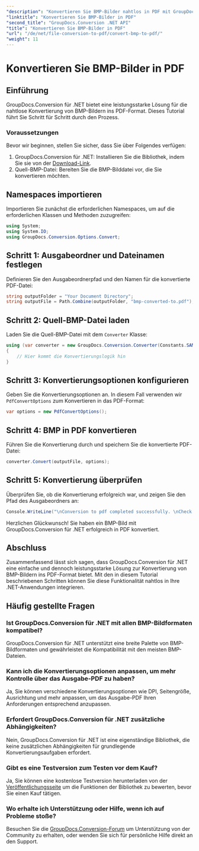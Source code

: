 ```yaml
---
"description": "Konvertieren Sie BMP-Bilder nahtlos in PDF mit GroupDocs.Conversion für .NET. Anpassbare Optionen für optimale Ausgabe."
"linktitle": "Konvertieren Sie BMP-Bilder in PDF"
"second_title": "GroupDocs.Conversion .NET API"
"title": "Konvertieren Sie BMP-Bilder in PDF"
"url": "/de/net/file-conversion-to-pdf/convert-bmp-to-pdf/"
"weight": 11
---
```


# Konvertieren Sie BMP-Bilder in PDF

## Einführung
GroupDocs.Conversion für .NET bietet eine leistungsstarke Lösung für die nahtlose Konvertierung von BMP-Bildern ins PDF-Format. Dieses Tutorial führt Sie Schritt für Schritt durch den Prozess.
### Voraussetzungen
Bevor wir beginnen, stellen Sie sicher, dass Sie über Folgendes verfügen:
1. GroupDocs.Conversion für .NET: Installieren Sie die Bibliothek, indem Sie sie von der [Download-Link](https://releases.groupdocs.com/conversion/net/).
2. Quell-BMP-Datei: Bereiten Sie die BMP-Bilddatei vor, die Sie konvertieren möchten.

## Namespaces importieren
Importieren Sie zunächst die erforderlichen Namespaces, um auf die erforderlichen Klassen und Methoden zuzugreifen:
```csharp
using System;
using System.IO;
using GroupDocs.Conversion.Options.Convert;
```
## Schritt 1: Ausgabeordner und Dateinamen festlegen
Definieren Sie den Ausgabeordnerpfad und den Namen für die konvertierte PDF-Datei:
```csharp
string outputFolder = "Your Document Directory";
string outputFile = Path.Combine(outputFolder, "bmp-converted-to.pdf");
```
## Schritt 2: Quell-BMP-Datei laden
Laden Sie die Quell-BMP-Datei mit dem `Converter` Klasse:
```csharp
using (var converter = new GroupDocs.Conversion.Converter(Constants.SAMPLE_BMP))
{
    // Hier kommt die Konvertierungslogik hin
}
```
## Schritt 3: Konvertierungsoptionen konfigurieren
Geben Sie die Konvertierungsoptionen an. In diesem Fall verwenden wir `PdfConvertOptions` zum Konvertieren in das PDF-Format:
```csharp
var options = new PdfConvertOptions();
```
## Schritt 4: BMP in PDF konvertieren
Führen Sie die Konvertierung durch und speichern Sie die konvertierte PDF-Datei:
```csharp
converter.Convert(outputFile, options);
```
## Schritt 5: Konvertierung überprüfen
Überprüfen Sie, ob die Konvertierung erfolgreich war, und zeigen Sie den Pfad des Ausgabeordners an:
```csharp
Console.WriteLine("\nConversion to pdf completed successfully. \nCheck output in {0}", outputFolder);
```
Herzlichen Glückwunsch! Sie haben ein BMP-Bild mit GroupDocs.Conversion für .NET erfolgreich in PDF konvertiert.

## Abschluss
Zusammenfassend lässt sich sagen, dass GroupDocs.Conversion für .NET eine einfache und dennoch leistungsstarke Lösung zur Konvertierung von BMP-Bildern ins PDF-Format bietet. Mit den in diesem Tutorial beschriebenen Schritten können Sie diese Funktionalität nahtlos in Ihre .NET-Anwendungen integrieren.
## Häufig gestellte Fragen
### Ist GroupDocs.Conversion für .NET mit allen BMP-Bildformaten kompatibel?
GroupDocs.Conversion für .NET unterstützt eine breite Palette von BMP-Bildformaten und gewährleistet die Kompatibilität mit den meisten BMP-Dateien.
### Kann ich die Konvertierungsoptionen anpassen, um mehr Kontrolle über das Ausgabe-PDF zu haben?
Ja, Sie können verschiedene Konvertierungsoptionen wie DPI, Seitengröße, Ausrichtung und mehr anpassen, um das Ausgabe-PDF Ihren Anforderungen entsprechend anzupassen.
### Erfordert GroupDocs.Conversion für .NET zusätzliche Abhängigkeiten?
Nein, GroupDocs.Conversion für .NET ist eine eigenständige Bibliothek, die keine zusätzlichen Abhängigkeiten für grundlegende Konvertierungsaufgaben erfordert.
### Gibt es eine Testversion zum Testen vor dem Kauf?
Ja, Sie können eine kostenlose Testversion herunterladen von der [Veröffentlichungsseite](https://releases.groupdocs.com/) um die Funktionen der Bibliothek zu bewerten, bevor Sie einen Kauf tätigen.
### Wo erhalte ich Unterstützung oder Hilfe, wenn ich auf Probleme stoße?
Besuchen Sie die [GroupDocs.Conversion-Forum](https://forum.groupdocs.com/c/conversion/11) um Unterstützung von der Community zu erhalten, oder wenden Sie sich für persönliche Hilfe direkt an den Support.